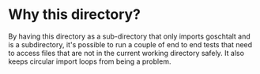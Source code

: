 <!--
SPDX-FileCopyrightText: 2024 Weston Schmidt <weston_schmidt@alumni.purdue.edu>
SPDX-License-Identifier: Apache-2.0
-->

# Why this directory?

By having this directory as a sub-directory that only imports goschtalt and is
a subdirectory, it's possible to run a couple of end to end tests that need to
access files that are not in the current working directory safely.  It also
keeps circular import loops from being a problem.
